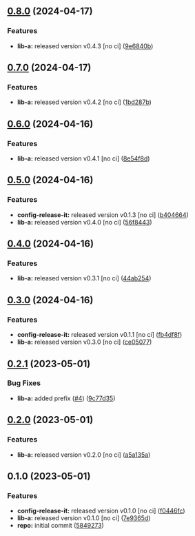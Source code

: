 

## [0.8.0](https://github.com/GaborTorma/monorepo-semantic-releases/compare/@mono/app-a-v0.7.0...@mono/app-a-v0.8.0) (2024-04-17)


### Features

* **lib-a:** released version v0.4.3 [no ci] ([9e6840b](https://github.com/GaborTorma/monorepo-semantic-releases/commit/9e6840bb5d7ddbf369d14abe3b45ce503a9b740b))

## [0.7.0](https://github.com/GaborTorma/monorepo-semantic-releases/compare/@mono/app-a-v0.6.0...@mono/app-a-v0.7.0) (2024-04-17)


### Features

* **lib-a:** released version v0.4.2 [no ci] ([1bd287b](https://github.com/GaborTorma/monorepo-semantic-releases/commit/1bd287b4447eb4315a51f1e717484d06eaa694e2))

## [0.6.0](https://github.com/GaborTorma/monorepo-semantic-releases/compare/@mono/app-a-v0.5.0...@mono/app-a-v0.6.0) (2024-04-16)


### Features

* **lib-a:** released version v0.4.1 [no ci] ([8e54f8d](https://github.com/GaborTorma/monorepo-semantic-releases/commit/8e54f8da0f06e99cd4a5d10fc1b3b395411dd07e))

## [0.5.0](https://github.com/GaborTorma/monorepo-semantic-releases/compare/@mono/app-a-v0.4.0...@mono/app-a-v0.5.0) (2024-04-16)


### Features

* **config-release-it:** released version v0.1.3 [no ci] ([b404664](https://github.com/GaborTorma/monorepo-semantic-releases/commit/b4046647997d2dd466eaae98edec91ee6fdcb20a))
* **lib-a:** released version v0.4.0 [no ci] ([56f8443](https://github.com/GaborTorma/monorepo-semantic-releases/commit/56f8443aba4c20db2574caf2924d8e7d151b3389))

## [0.4.0](https://github.com/GaborTorma/monorepo-semantic-releases/compare/@mono/app-a-v0.3.0...@mono/app-a-v0.4.0) (2024-04-16)


### Features

* **lib-a:** released version v0.3.1 [no ci] ([44ab254](https://github.com/GaborTorma/monorepo-semantic-releases/commit/44ab254153bdeaaec0697b29f450a04cc33dd7cf))

## [0.3.0](https://github.com/GaborTorma/monorepo-semantic-releases/compare/@mono/app-a-v0.2.1...@mono/app-a-v0.3.0) (2024-04-16)


### Features

* **config-release-it:** released version v0.1.1 [no ci] ([fb4df8f](https://github.com/GaborTorma/monorepo-semantic-releases/commit/fb4df8fdfbb20082e1d7c6e756db88ce58e661c8))
* **lib-a:** released version v0.3.0 [no ci] ([ce05077](https://github.com/GaborTorma/monorepo-semantic-releases/commit/ce05077d9d3cc54b34da7ce8381bd7f01c1f4b94))

## [0.2.1](https://github.com/b12k/monorepo-semantic-releases/compare/@mono/app-a-v0.2.0...@mono/app-a-v0.2.1) (2023-05-01)


### Bug Fixes

* **lib-a:** added prefix ([#4](https://github.com/b12k/monorepo-semantic-releases/issues/4)) ([9c77d35](https://github.com/b12k/monorepo-semantic-releases/commit/9c77d3553e3c08442f210d4dd337737fee6907d2))

## [0.2.0](https://github.com/b12k/monorepo-semantic-releases/compare/@mono/app-a-v0.1.0...@mono/app-a-v0.2.0) (2023-05-01)


### Features

* **lib-a:** released version v0.2.0 [no ci] ([a5a135a](https://github.com/b12k/monorepo-semantic-releases/commit/a5a135a0f5e94593402c29788fe683c76f3c7c86))

## 0.1.0 (2023-05-01)


### Features

* **config-release-it:** released version v0.1.0 [no ci] ([f0446fc](https://github.com/b12k/monorepo-semantic-releases/commit/f0446fc59c62a71c8d9847d38f6de84f001540ad))
* **lib-a:** released version v0.1.0 [no ci] ([7e9365d](https://github.com/b12k/monorepo-semantic-releases/commit/7e9365d3f642fcbcbb415a6bafdd2711d6084d4d))
* **repo:** initial commit ([5849273](https://github.com/b12k/monorepo-semantic-releases/commit/58492737f01fe3a2fd98e0b2b3c0646e6850a8db))